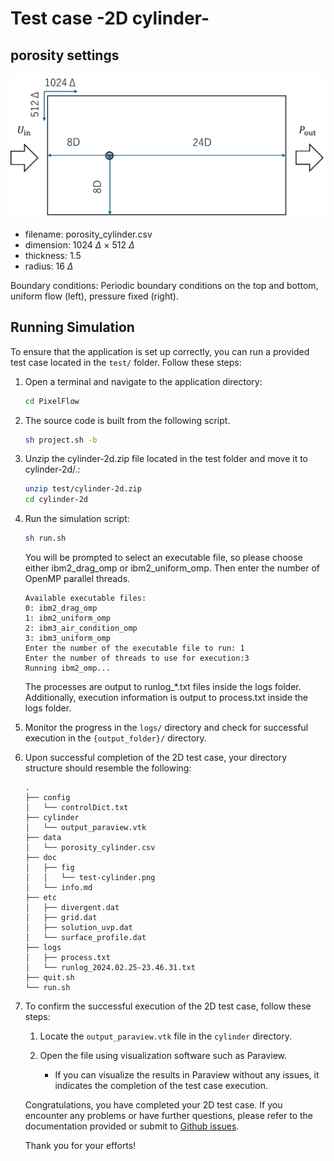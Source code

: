 # Test case -2D cylinder-

## porosity settings

![global cond.](fig/test-cylinder.png)

- filename: porosity_cylinder.csv
- dimension: 1024 $\Delta$ $\times$ 512 $\Delta$
- thickness: 1.5
- radius: 16 $\Delta$

Boundary conditions: Periodic boundary conditions on the top and bottom, uniform flow (left), pressure fixed (right).

## Running Simulation

To ensure that the application is set up correctly, you can run a provided test case located in the `test/` folder. Follow these steps:

1. Open a terminal and navigate to the application directory:

    ```bash
    cd PixelFlow
    ```

2. The source code is built from the following script.

    ```bash
    sh project.sh -b
    ```

3. Unzip the cylinder-2d.zip file located in the test folder and move it to cylinder-2d/.:

    ```bash
    unzip test/cylinder-2d.zip
    cd cylinder-2d
    ```

4. Run the simulation script:

   ```bash
   sh run.sh
   ```

   You will be prompted to select an executable file, so please choose either ibm2_drag_omp or ibm2_uniform_omp. Then enter the number of OpenMP parallel threads.

   ```text
   Available executable files:
   0: ibm2_drag_omp
   1: ibm2_uniform_omp
   2: ibm3_air_condition_omp
   3: ibm3_uniform_omp
   Enter the number of the executable file to run: 1
   Enter the number of threads to use for execution:3
   Running ibm2_omp...
   ```

   The processes are output to runlog_*.txt files inside the logs folder.
   Additionally, execution information is output to process.txt inside the logs folder.

5. Monitor the progress in the `logs/` directory and check for successful execution in the `{output_folder}/` directory.
6. Upon successful completion of the 2D test case, your directory structure should resemble the following:

   ```plaintext
   .
   ├── config
   │   └── controlDict.txt
   ├── cylinder
   │   └── output_paraview.vtk
   ├── data
   │   └── porosity_cylinder.csv
   ├── doc
   │   ├── fig
   │   │   └── test-cylinder.png
   │   └── info.md
   ├── etc
   │   ├── divergent.dat
   │   ├── grid.dat
   │   ├── solution_uvp.dat
   │   └── surface_profile.dat
   ├── logs
   │   ├── process.txt
   │   └── runlog_2024.02.25-23.46.31.txt
   ├── quit.sh
   └── run.sh
   ```

7. To confirm the successful execution of the 2D test case, follow these steps:

   1. Locate the `output_paraview.vtk` file in the `cylinder` directory.

   2. Open the file using visualization software such as Paraview.

      - If you can visualize the results in Paraview without any issues, it indicates the completion of the test case execution.

    Congratulations, you have completed your 2D test case. If you encounter any problems or have further questions, please refer to the documentation provided or submit to [Github issues](https://github.com/nobu-n2002/PixelFlow/issues).

   Thank you for your efforts!
